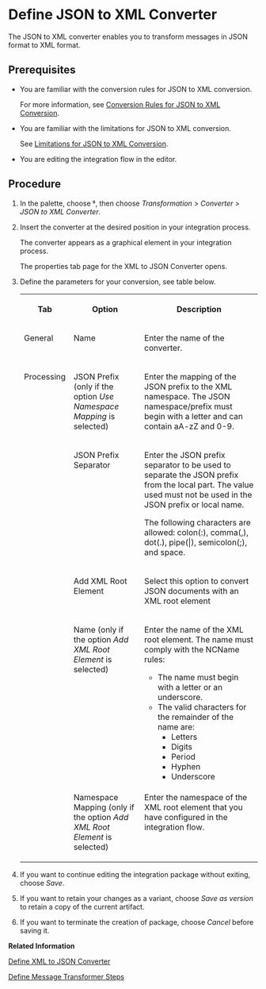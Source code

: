 <!-- loio5a7c0cd2a3e8497c89ffcda41787477f -->

<link rel="stylesheet" type="text/css" href="../css/sap-icons.css"/>

# Define JSON to XML Converter

The JSON to XML converter enables you to transform messages in JSON format to XML format.



<a name="loio5a7c0cd2a3e8497c89ffcda41787477f__prereq_fnn_w1t_5fb"/>

## Prerequisites

-   You are familiar with the conversion rules for JSON to XML conversion.

    For more information, see [Conversion Rules for JSON to XML Conversion](conversion-rules-for-json-to-xml-conversion-232a9cf.md).

-   You are familiar with the limitations for JSON to XML conversion.

    See [Limitations for JSON to XML Conversion](limitations-for-json-to-xml-conversion-3a02829.md).

-   You are editing the integration flow in the editor.




## Procedure

1.  In the palette, choose <span class="SAP-icons"></span>, then choose *Transformation* \> *Converter* \> *JSON to XML Converter*.

2.  Insert the converter at the desired position in your integration process.

    The converter appears as a graphical element in your integration process.

    The properties tab page for the XML to JSON Converter opens.

3.  Define the parameters for your conversion, see table below.


    <table>
    <tr>
    <th valign="top">

    Tab


    
    </th>
    <th valign="top">

    Option


    
    </th>
    <th valign="top">

    Description


    
    </th>
    </tr>
    <tr>
    <td valign="top">
    
    General


    
    </td>
    <td valign="top">
    
    Name


    
    </td>
    <td valign="top">
    
    Enter the name of the converter.


    
    </td>
    </tr>
    <tr>
    <td valign="top" rowspan="5">
    
    Processing


    
    </td>
    <td valign="top">
    
    JSON Prefix \(only if the option *Use Namespace Mapping* is selected\)


    
    </td>
    <td valign="top">
    
    Enter the mapping of the JSON prefix to the XML namespace. The JSON namespace/prefix must begin with a letter and can contain aA-zZ and 0-9.


    
    </td>
    </tr>
    <tr>
    <td valign="top">
    
    JSON Prefix Separator


    
    </td>
    <td valign="top">
    
    Enter the JSON prefix separator to be used to separate the JSON prefix from the local part. The value used must not be used in the JSON prefix or local name.

    The following characters are allowed: colon\(:\), comma\(,\), dot\(.\), pipe\(|\), semicolon\(;\), and space.


    
    </td>
    </tr>
    <tr>
    <td valign="top">
    
    Add XML Root Element


    
    </td>
    <td valign="top">
    
    Select this option to convert JSON documents with an XML root element


    
    </td>
    </tr>
    <tr>
    <td valign="top">
    
    Name \(only if the option *Add XML Root Element* is selected\)


    
    </td>
    <td valign="top">
    
    Enter the name of the XML root element. The name must comply with the NCName rules:

    -   The name must begin with a letter or an underscore.
    -   The valid characters for the remainder of the name are:
        -   Letters
        -   Digits
        -   Period
        -   Hyphen
        -   Underscore



    
    </td>
    </tr>
    <tr>
    <td valign="top">
    
    Namespace Mapping \(only if the option *Add XML Root Element* is selected\)


    
    </td>
    <td valign="top">
    
    Enter the namespace of the XML root element that you have configured in the integration flow.


    
    </td>
    </tr>
    </table>
    
4.  If you want to continue editing the integration package without exiting, choose *Save*.

5.  If you want to retain your changes as a variant, choose *Save as version* to retain a copy of the current artifact.

6.  If you want to terminate the creation of package, choose *Cancel* before saving it.


**Related Information**  


[Define XML to JSON Converter](define-xml-to-json-converter-a60a282.md "The XML to JSON converter enables you to transform messages in XML format to JSON format.")

[Define Message Transformer Steps](define-message-transformer-steps-e223071.md "Message transformers convert messages in one format to another.")

